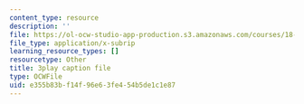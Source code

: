```yaml
---
content_type: resource
description: ''
file: https://ol-ocw-studio-app-production.s3.amazonaws.com/courses/18-s997-introduction-to-matlab-programming-fall-2011/e355b83bf14f96e63fe454b5de1c1e87_OisFNNzz3xQ.srt
file_type: application/x-subrip
learning_resource_types: []
resourcetype: Other
title: 3play caption file
type: OCWFile
uid: e355b83b-f14f-96e6-3fe4-54b5de1c1e87
---
```

